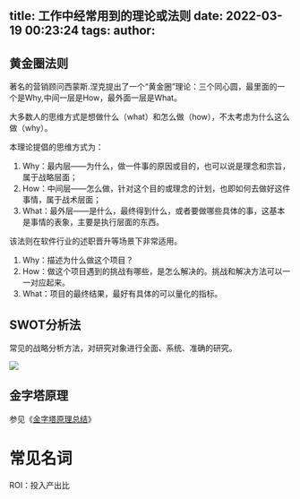 title: 工作中经常用到的理论或法则
date: 2022-03-19 00:23:24
tags:
author:
---
## 黄金圈法则

著名的营销顾问西蒙斯.涅克提出了一个“黄金圈”理论：三个同心圆，最里面的一个是Why,中间一层是How，最外面一层是What。

大多数人的思维方式是想做什么（what）和怎么做（how），不太考虑为什么这么做（why）。

本理论提倡的思维方式为：

1. Why：最内层——为什么，做一件事的原因或目的，也可以说是理念和宗旨，属于战略层面；
2. How：中间层——怎么做，针对这个目的或理念的计划，也即如何去做好这件事情，属于战术层面；
3. What：最外层——是什么，最终得到什么，或者要做哪些具体的事，这基本是事情的表象，主要是执行层面的东西。

该法则在软件行业的述职晋升等场景下非常适用。

1. Why：描述为什么做这个项目？
2. How：做这个项目遇到的挑战有哪些，是怎么解决的。挑战和解决方法可以一一对应起来。
3. What：项目的最终结果，最好有具体的可以量化的指标。

## SWOT分析法
常见的战略分析方法，对研究对象进行全面、系统、准确的研究。

![](https://kuring.oss-cn-beijing.aliyuncs.com/common/swot.jpeg)

## 金字塔原理

参见《[金字塔原理总结](http://kuring.me/post/minto-pyramid/)》


# 常见名词

ROI：投入产出比